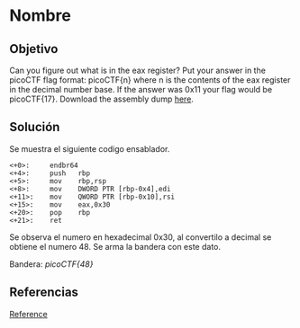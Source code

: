 # Nombre

## Objetivo

Can you figure out what is in the eax register? Put your answer in the picoCTF flag format: picoCTF{n} where n is the contents of the eax register in the decimal number base. If the answer was 0x11 your flag would be picoCTF{17}.
Download the assembly dump [here](https://artifacts.picoctf.net/c/509/disassembler-dump0_a.txt).

## Solución

Se muestra el siguiente codigo ensablador.

```
<+0>:     endbr64 
<+4>:     push   rbp
<+5>:     mov    rbp,rsp
<+8>:     mov    DWORD PTR [rbp-0x4],edi
<+11>:    mov    QWORD PTR [rbp-0x10],rsi
<+15>:    mov    eax,0x30
<+20>:    pop    rbp
<+21>:    ret
```

Se observa el numero en hexadecimal 0x30, al convertilo a decimal se obtiene el numero 48. Se arma la bandera con este dato.

Bandera: *picoCTF{48}*

## Referencias

[Reference](Link)
